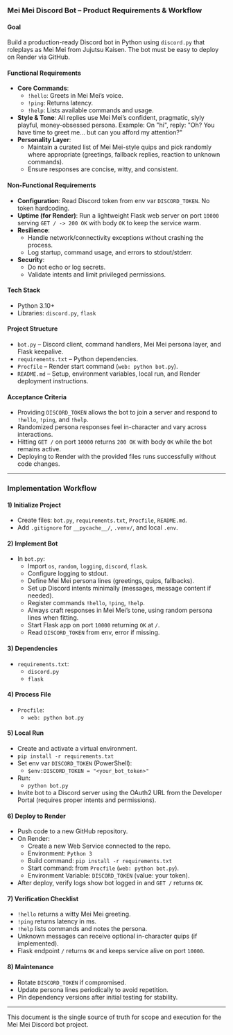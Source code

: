### Mei Mei Discord Bot – Product Requirements & Workflow  

#### Goal  
Build a production-ready Discord bot in Python using `discord.py` that roleplays as Mei Mei from Jujutsu Kaisen. The bot must be easy to deploy on Render via GitHub.  

#### Functional Requirements  
- **Core Commands**:  
  - `!hello`: Greets in Mei Mei’s voice.  
  - `!ping`: Returns latency.  
  - `!help`: Lists available commands and usage.  
- **Style & Tone**: All replies use Mei Mei’s confident, pragmatic, slyly playful, money-obsessed persona. Example: On "hi", reply: "Oh? You have time to greet me… but can you afford my attention?"  
- **Personality Layer**:  
  - Maintain a curated list of Mei Mei-style quips and pick randomly where appropriate (greetings, fallback replies, reaction to unknown commands).  
  - Ensure responses are concise, witty, and consistent.  

#### Non-Functional Requirements  
- **Configuration**: Read Discord token from env var `DISCORD_TOKEN`. No token hardcoding.  
- **Uptime (for Render)**: Run a lightweight Flask web server on port `10000` serving `GET / -> 200 OK` with body `OK` to keep the service warm.  
- **Resilience**:  
  - Handle network/connectivity exceptions without crashing the process.  
  - Log startup, command usage, and errors to stdout/stderr.  
- **Security**:  
  - Do not echo or log secrets.  
  - Validate intents and limit privileged permissions.  

#### Tech Stack  
- Python 3.10+  
- Libraries: `discord.py`, `flask`  

#### Project Structure  
- `bot.py` – Discord client, command handlers, Mei Mei persona layer, and Flask keepalive.  
- `requirements.txt` – Python dependencies.  
- `Procfile` – Render start command (`web: python bot.py`).  
- `README.md` – Setup, environment variables, local run, and Render deployment instructions.  

#### Acceptance Criteria  
- Providing `DISCORD_TOKEN` allows the bot to join a server and respond to `!hello`, `!ping`, and `!help`.  
- Randomized persona responses feel in-character and vary across interactions.  
- Hitting `GET /` on port `10000` returns `200 OK` with body `OK` while the bot remains active.  
- Deploying to Render with the provided files runs successfully without code changes.  

---  

### Implementation Workflow  

#### 1) Initialize Project  
- Create files: `bot.py`, `requirements.txt`, `Procfile`, `README.md`.  
- Add `.gitignore` for `__pycache__/`, `.venv/`, and local `.env`.  

#### 2) Implement Bot  
- In `bot.py`:  
  - Import `os`, `random`, `logging`, `discord`, `flask`.  
  - Configure logging to stdout.  
  - Define Mei Mei persona lines (greetings, quips, fallbacks).  
  - Set up Discord intents minimally (messages, message content if needed).  
  - Register commands `!hello`, `!ping`, `!help`.  
  - Always craft responses in Mei Mei’s tone, using random persona lines when fitting.  
  - Start Flask app on port `10000` returning `OK` at `/`.  
  - Read `DISCORD_TOKEN` from env, error if missing.  

#### 3) Dependencies  
- `requirements.txt`:  
  - `discord.py`  
  - `flask`  

#### 4) Process File  
- `Procfile`:  
  - `web: python bot.py`  

#### 5) Local Run  
- Create and activate a virtual environment.  
- `pip install -r requirements.txt`  
- Set env var `DISCORD_TOKEN` (PowerShell):  
  - `$env:DISCORD_TOKEN = "<your_bot_token>"`  
- Run:  
  - `python bot.py`  
- Invite bot to a Discord server using the OAuth2 URL from the Developer Portal (requires proper intents and permissions).  

#### 6) Deploy to Render  
- Push code to a new GitHub repository.  
- On Render:  
  - Create a new Web Service connected to the repo.  
  - Environment: `Python 3`  
  - Build command: `pip install -r requirements.txt`  
  - Start command: from `Procfile` (`web: python bot.py`).  
  - Environment Variable: `DISCORD_TOKEN` (value: your token).  
- After deploy, verify logs show bot logged in and `GET /` returns `OK`.  

#### 7) Verification Checklist  
- `!hello` returns a witty Mei Mei greeting.  
- `!ping` returns latency in ms.  
- `!help` lists commands and notes the persona.  
- Unknown messages can receive optional in-character quips (if implemented).  
- Flask endpoint `/` returns `OK` and keeps service alive on port `10000`.  

#### 8) Maintenance  
- Rotate `DISCORD_TOKEN` if compromised.  
- Update persona lines periodically to avoid repetition.  
- Pin dependency versions after initial testing for stability.  

---  

This document is the single source of truth for scope and execution for the Mei Mei Discord bot project.  